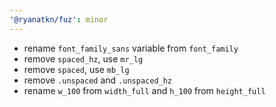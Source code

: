 ```yaml
---
'@ryanatkn/fuz': minor
---
```


- rename `font_family_sans` variable from `font_family`
- remove `spaced_hz`, use `mr_lg`
- remove `spaced`, use `mb_lg`
- remove `.unspaced` and `.unspaced_hz`
- rename `w_100` from `width_full` and `h_100` from `height_full`
